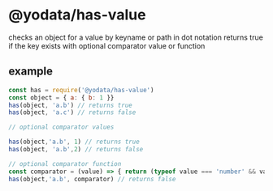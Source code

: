 # @yodata/has-value
checks an object for a value by keyname or path in dot notation returns true if the key exists with optional comparator value or function

## example

```js
const has = require('@yodata/has-value')
const object = { a: { b: 1 }}
has(object, 'a.b') // returns true
has(object, 'a.c') // returns false

// optional comparator values

has(object,'a.b', 1) // returns true
has(object, 'a.b',2) // returns false

// optional comparator function
const comparator = (value) => { return (typeof value === 'number' && value > 1) }
has(object,'a.b', comparator) // returns false
```
